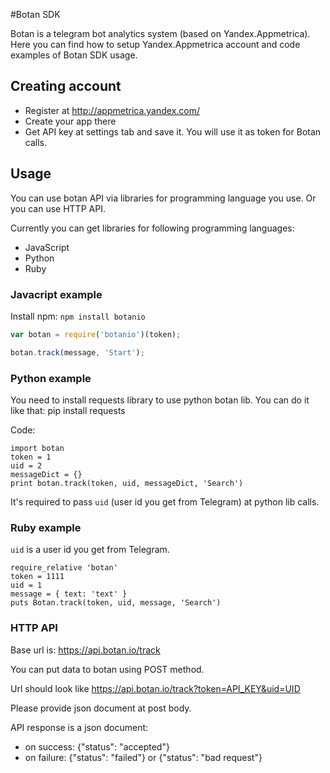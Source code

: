#Botan SDK

Botan is a telegram bot analytics system (based on Yandex.Appmetrica).
Here you can find how to setup Yandex.Appmetrica account and code examples of Botan SDK usage.


## Creating account
 * Register at http://appmetrica.yandex.com/
 * Create your app there
 * Get API key at settings tab and save it. You will use it as token for Botan calls.

## Usage
You can use botan API via libraries for programming language you use.
Or you can use HTTP API.

Currently you can get libraries for following programming languages:
 * JavaScript
 * Python
 * Ruby


### Javacript example
Install npm: `npm install botanio`
```js
var botan = require('botanio')(token);

botan.track(message, 'Start');
```

### Python example
You need to install requests library to use python botan lib.
You can do it like that:
	pip install requests

Code:

	import botan
	token = 1
	uid = 2    
	messageDict = {}
	print botan.track(token, uid, messageDict, 'Search')

It's required to pass `uid` (user id you get from Telegram) at python lib calls.

### Ruby example
`uid` is a user id you get from Telegram.

	require_relative 'botan'
	token = 1111
	uid = 1
	message = { text: 'text' }
	puts Botan.track(token, uid, message, 'Search')


### HTTP API
Base url is: https://api.botan.io/track

You can put data to botan using POST method.

Url should look like https://api.botan.io/track?token=API_KEY&uid=UID

Please provide json document at post body.

API response is a json document:

* on success: {"status": "accepted"}
* on failure: {"status": "failed"} or {"status": "bad request"}
